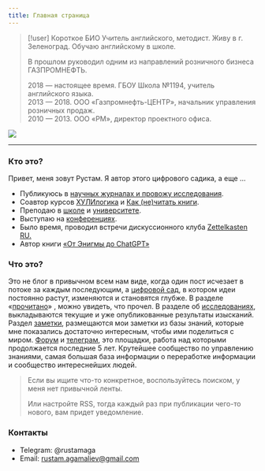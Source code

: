 ```yaml
---
title: Главная страница
---
```



> [!user] Короткое БИО
> Учитель английского, методист. Живу в г. Зеленоград. Обучаю английскому в школе.   
>   
> В прошлом руководил одним из направлений розничного бизнеса ГАЗПРОМНЕФТЬ.
>
> 2018 — настоящее время. ГБОУ Школа №1194, учитель английского языка.   
> 2013 — 2018. ООО «Газпромнефть-ЦЕНТР», начальник управления розничных продаж.   
> 2010 — 2013. ООО «РМ», директор проектного офиса.


![](https://rustamagamaliev.ru/wp-content/uploads/2023/10/Xnip2023-10-03_19-16-46-915x1024.jpg)

---

### Кто это?

Привет, меня зовут Рустам. Я автор этого цифрового садика, а еще …

- Публикуюсь в [научных журналах и провожу исследования](https://rustamagamaliev.ru/?page_id=1507). 
- Соавтор курсов [ХУЛИлогика](https://logic.mnogosdelal.ru/) и [Как (не)читать книги](https://books.mnogosdelal.ru/). 
- Преподаю в [школе](https://sch1194zg.mskobr.ru/teacher-card/agamaliev-rustam-telmanovich) и [университете](https://www.miet.ru/structure/s/3075/e/111262/421). 
- Выступаю на [конференциях](https://rustamagamaliev.ru/?page_id=189). 
- Было время, проводил встречи дискуссионного клуба [Zettelkasten RU](https://podcast.ru/1575064982)[.](http://zttl.wiki/) 
- Автор книги [«От Энигмы до ChatGPT»](https://rustamagamaliev.ru/?page_id=1510)

### Что это?

Это не блог в привычном всем нам виде, когда один пост исчезает в потоке за каждым последующим, а [цифровой сад](https://rustamagamaliev.ru/?page_id=39), в котором идеи постоянно растут, изменяются и становятся глубже. В разделе «[прочитано](https://rustamagamaliev.ru/?cat=8)» , можно увидеть, что прочел. В разделе об [исследованиях](https://rustamagamaliev.ru/?page_id=1507), выкладываются текущие и уже опубликованные результаты изысканий. Раздел [заметки](https://rustamagamaliev.ru/?page_id=2559), размещаются мои заметки из базы знаний, которые мне показались достаточно интересным, чтобы ими поделиться с миром. [Форум](http://zttl.space/) и [телеграм](https://t.me/Zettelkasten_ru), это площадки, работа над которыми продолжается последние 5 лет. Крутейшее сообщество по управлению знаниями, самая большая база информации о переработке информации и сообщество интереснейших людей.

> Если вы ищите что-то конкретное, воспользуйтесь поиском, у меня нет привычной ленты.
> 
> Или настройте RSS, тогда каждый раз при публикации чего-то нового, вам придет уведомление.

### Контакты

- Telegram: @rustamaga
- Email: rustam.agamaliev@gmail.com
